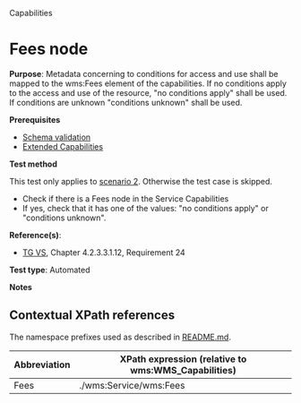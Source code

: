 Capabilities
# Fees node

**Purpose**: Metadata concerning to conditions for access and use shall be mapped to the wms:Fees element of the capabilities. If no conditions apply to the access and use of the resource, "no conditions apply" shall be used. If conditions are unknown "conditions unknown" shall be used.

**Prerequisites**

* [Schema validation](./schema-validation.md)
* [Extended Capabilities](./extended-capabilities.md)

**Test method**

This test only applies to [scenario 2](#scenario-2). Otherwise the test case is skipped.
* Check if there is a Fees node in the Service Capabilities
* If yes, check that it has one of the values: "no conditions apply" or "conditions unknown".

**Reference(s)**:
* [TG VS](./README.md#ref_TG_VS), Chapter 4.2.3.3.1.12, Requirement 24

**Test type**: Automated

**Notes**

## Contextual XPath references

The namespace prefixes used as described in [README.md](./README.md#namespaces).

Abbreviation                                               |  XPath expression (relative to wms:WMS_Capabilities)
---------------------------------------------------------- | -------------------------------------------------------------------------
Fees <a name="Fees"></a> | ./wms:Service/wms:Fees
